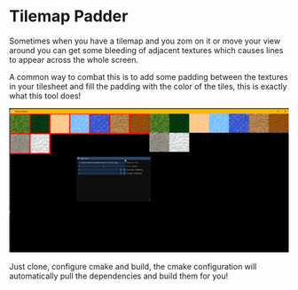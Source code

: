 # Tilemap Padder

Sometimes when you have a tilemap and you zom on it or move your view around you can get some bleeding of adjacent textures which causes lines to appear across the whole screen.

A common way to combat this is to add some padding between the textures in your tilesheet and fill the padding with the color of the tiles, this is exactly what this tool does!

![example](./example.png)

Just clone, configure cmake and build, the cmake configuration will automatically pull the dependencies and build them for you!
